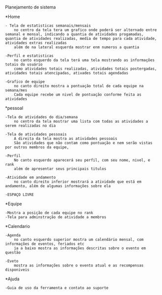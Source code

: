 Planejamento de sistema

*Home

    - Tela de estatisticas semanais/mensais
        no centro da tela tera um grafico onde poderá ser alternado entre semanal e mensal, indicando a quantia de atividades progamadas, quantia de atividades realizadas, media de tempo para cada atividade, atividades extras realizadas
        além de na lateral esquerda mostrar enm numeros a quantia

    -Perfil e estatisticas
        no canto esquerdo da tela terá uma tela mostrando as informações totais do usuário
        como atividades totais realizadas, atividades totais postergadas, atividades totais atencipadas, ativades totais agendadas

    -Grafico de equipe
        no canto direito mostra a pontuação total de cada equipe na semana/mes
        Cada equipe recebe um nivel de pontuação conforme feita as atividades

*pessoal

    -Tela de atividades do dia/semana
        no centro da tela mostrar uma lista com todas as atividades a serem realizadas no dia

    -Tela de atividades pessoais
        A direita da tela mostra as atividades pessoais
        São atividades que não contam como pontuação e nem serão vistas por outros membros da equipe,

    -Perfil
        No canto esquerdo aparecerá seu perfil, com seu nome, nivel, e rank
        além de apresentar seus principais titulos
    
    -Atividade em andamento
        no canto direito inferior mostrará a atividade que está em andamento, além de algumas informações sobre ela

    -ESPAÇO LIVRE

*Equipe

    -Mostra a posição de cada equipe no rank
    -Tela para adminstração de atividade a membros

*Calendario

    -Agenda
        no canto esquerdo superior mostra um calendário mensal, com informações de eventos, feriados etc
        ja a baixo mostra as informações descritas sobre o evento em questão
    
    -Eveto
        mostra as informações sobre o evento atual e as recompensas disponiveis

*Ajuda
    
    -Guia de uso da ferramenta e contato ao suporte
        